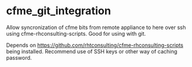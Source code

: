 # cfme_git_integration
Allow syncronization of cfme bits from remote appliance to here over ssh using cfme-rhconsulting-scripts.  Good for using with git.

Depends on https://github.com/rhtconsulting/cfme-rhconsulting-scripts being installed.
Recommend use of SSH keys or other way of caching password.
